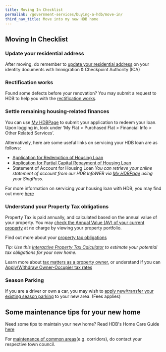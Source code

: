 ```yaml
---
title: Moving In Checklist
permalink: /government-services/buying-a-hdb/move-in/
third_nav_title: Move into my new HDB home
---
```


## Moving In Checklist

### Update your residential address 

After moving, do remember to [update your residential address](https://www.ica.gov.sg/documents/ic/update_residential_address) on  your identity documents with Immigration & Checkpoint Authority (ICA)


### Rectification works

Found some defects before your renovation? You may submit a request to HDB to help you with the [rectification works](https://www.hdb.gov.sg/cs/infoweb/residential/living-in-an-hdb-flat/moving-in/rectification-work-for-new-flats&rendermode=preview).


### Settle remaining housing-related finances

You can use [My HDBPage](https://www.hdb.gov.sg/MyHDBPage) to submit your application to redeem your loan. Upon logging in, look under ‘My Flat > Purchased Flat > Financial Info > Other Related Services’.

Alternatively, here are some useful links on servicing your HDB loan are as follows:

- [Application for Redemption of Housing Loan](https://www20.hdb.gov.sg/isoa072p.nsf/PC66VByFormID/HAPF00024)
- [Application for Partial Capital Repayment of Housing Loan](http://www20.hdb.gov.sg/isoa072p.nsf/PC66VByFormID/HAPF00024)
- Statement of Account for Housing Loan
*You can retrieve your online statement of account from our HDB InfoWEB via [My HDBPage](http://www.hdb.gov.sg/myhdbpage) using your SingPass.*

For more information on servicing your housing loan with HDB, you may find out more [here](https://www.hdb.gov.sg/cs/infoweb/residential/servicing-your-hdb-loan)


### Understand your Property Tax obligations

Property Tax is paid annually, and calculated based on the annual value of your property. You may [check the Annual Value (AV) of your current property](https://mytax.iras.gov.sg/ESVWeb/default.aspx?target=MPTPropertySearch&toLoginSelection=true) at no charge by viewing your property portfolio.

Find out more about your [property tax obligations](https://www.iras.gov.sg/irashome/Property-Tax-At-A-Glance/Property-Tax-At-A-Glance/)

*Tip: Use this [Interactive Property Tax Calculator](https://mytax.iras.gov.sg/ESVWeb/default.aspx?target=MPTCalculatorIntro) to estimate your potential tax obligations for your new home.*

Learn more about [tax matters as a property owner](https://www.iras.gov.sg/irashome/Property/Property-owners/), or understand if you can [Apply/Withdraw Owner-Occupier tax rates](https://mytax.iras.gov.sg/ESVWeb/default.aspx?target=MPTOOPropertySearch&toLoginSelection=true)


### Season Parking

If you are a driver or own a car, you may wish to [apply new/transfer your existing season parking](https://www.hdb.gov.sg/cs/infoweb/car-parks/season-parking/season-parking-ticket/application-procedure) to your new area. (Fees applies)


## Some maintenance tips for your new home

Need some tips to maintain your new home? Read HDB's Home Care Guide [here](https://www.hdb.gov.sg/cs/infoweb/residential/living-in-an-hdb-flat/home-maintenance/home-care-guide)

For [maintenance of common areas](https://www.hdb.gov.sg/cs/infoweb/contact-us?anchor=towncouncil)(e.g. corridors), do contact your respective town council.

